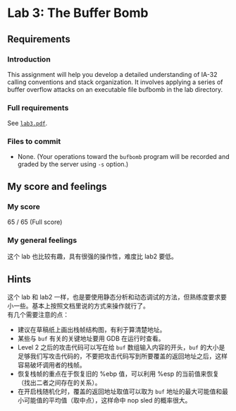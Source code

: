 # Lab 3: The Buffer Bomb

## Requirements

### Introduction

This assignment will help you develop a detailed understanding of IA-32 calling conventions and stack organization. It involves applying a series of buffer overflow attacks on an executable file bufbomb in the lab directory.

### Full requirements

See [`lab3.pdf`](https://github.com/gousaiyang/icslabs/blob/master/lab3/lab3.pdf).

### Files to commit

- None. (Your operations toward the `bufbomb` program will be recorded and graded by the server using `-s` option.)

## My score and feelings

### My score

65 / 65 (Full score)

### My general feelings

这个 lab 也比较有趣，具有很强的操作性，难度比 lab2 要低。

## Hints

这个 lab 和 lab2 一样，也是要使用静态分析和动态调试的方法，但熟练度要求要小一些。基本上按照文档里说的方式来操作就行了。  
有几个需要注意的点：
- 建议在草稿纸上画出栈帧结构图，有利于算清楚地址。
- 某些与 `buf` 有关的关键地址要用 GDB 在运行时查看。
- Level 2 之后的攻击代码可以写在给 `buf` 数组输入内容的开头，`buf` 的大小是足够我们写攻击代码的，不要把攻击代码写到所要覆盖的返回地址之后，这样容易破坏调用者的栈帧。
- 恢复栈帧的重点在于恢复旧的 %ebp 值，可以利用 %esp 的当前值来恢复（找出二者之间存在的关系）。
- 在开启栈随机化时，覆盖的返回地址取值可以取为 `buf` 地址的最大可能值和最小可能值的平均值（取中点），这样命中 nop sled 的概率很大。

